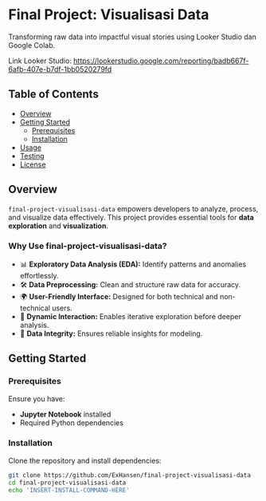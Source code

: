 # Final Project: Visualisasi Data

Transforming raw data into impactful visual stories using Looker Studio dan Google Colab.

Link Looker Studio: https://lookerstudio.google.com/reporting/badb667f-6afb-407e-b7df-1bb0520279fd

## Table of Contents
- [Overview](#overview)
- [Getting Started](#getting-started)
  - [Prerequisites](#prerequisites)
  - [Installation](#installation)
- [Usage](#usage)
- [Testing](#testing)
- [License](#license)

## Overview
`final-project-visualisasi-data` empowers developers to analyze, process, and visualize data effectively. This project provides essential tools for **data exploration** and **visualization**.

### Why Use final-project-visualisasi-data?
- 📊 **Exploratory Data Analysis (EDA):** Identify patterns and anomalies effortlessly.
- 🛠 **Data Preprocessing:** Clean and structure raw data for accuracy.
- 🌍 **User-Friendly Interface:** Designed for both technical and non-technical users.
- 🔄 **Dynamic Interaction:** Enables iterative exploration before deeper analysis.
- 🔑 **Data Integrity:** Ensures reliable insights for modeling.

## Getting Started
### Prerequisites
Ensure you have:
- **Jupyter Notebook** installed
- Required Python dependencies

### Installation
Clone the repository and install dependencies:

```sh
git clone https://github.com/ExHansen/final-project-visualisasi-data
cd final-project-visualisasi-data
echo 'INSERT-INSTALL-COMMAND-HERE'

